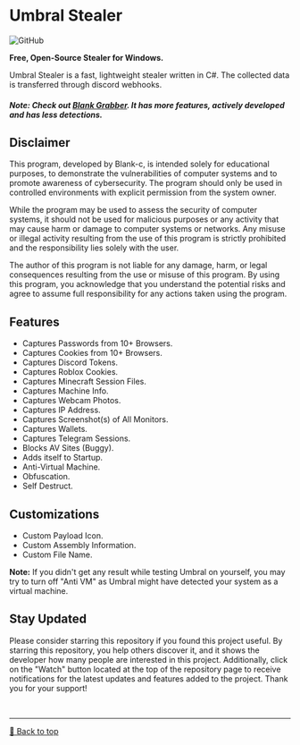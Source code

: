 # Umbral Stealer
![GitHub](https://img.shields.io/github/license/Blank-c/Umbral-Stealer)

**Free, Open-Source Stealer for Windows.**

Umbral Stealer is a fast, lightweight stealer written in C#. The collected data is transferred through discord webhooks.

##### Note: Check out [Blank Grabber](https://github.com/Blank-c/Blank-Grabber). It has more features, actively developed and has less detections.

## Disclaimer
This program, developed by Blank-c, is intended solely for educational purposes, to demonstrate the vulnerabilities of computer systems and to promote awareness of cybersecurity. The program should only be used in controlled environments with explicit permission from the system owner.

While the program may be used to assess the security of computer systems, it should not be used for malicious purposes or any activity that may cause harm or damage to computer systems or networks. Any misuse or illegal activity resulting from the use of this program is strictly prohibited and the responsibility lies solely with the user.

The author of this program is not liable for any damage, harm, or legal consequences resulting from the use or misuse of this program. By using this program, you acknowledge that you understand the potential risks and agree to assume full responsibility for any actions taken using the program.

## Features
- Captures Passwords from 10+ Browsers.
- Captures Cookies from 10+ Browsers.
- Captures Discord Tokens.
- Captures Roblox Cookies.
- Captures Minecraft Session Files.
- Captures Machine Info.
- Captures Webcam Photos.
- Captures IP Address.
- Captures Screenshot(s) of All Monitors.
- Captures Wallets.
- Captures Telegram Sessions.
- Blocks AV Sites (Buggy).
- Adds itself to Startup.
- Anti-Virtual Machine.
- Obfuscation.
- Self Destruct.

## Customizations
- Custom Payload Icon.
- Custom Assembly Information.
- Custom File Name.

**Note:** If you didn't get any result while testing Umbral on yourself, you may try to turn off "Anti VM" as Umbral might have detected your system as a virtual machine.

## Stay Updated
Please consider starring this repository if you found this project useful. By starring this repository, you help others discover it, and it shows the developer how many people are interested in this project. Additionally, click on the "Watch" button located at the top of the repository page to receive notifications for the latest updates and features added to the project. Thank you for your support!

<br><hr>
[🔼 Back to top](#top)
